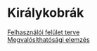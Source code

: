 # Királykobrák

[Felhasználói felület terve](https://szofttech.inf.elte.hu/szt-ab-2020212/group-05/kiralykobrak/-/wikis/User-Interface-Design)  
[Megvalósíthatósági elemzés](https://szofttech.inf.elte.hu/szt-ab-2020212/group-05/kiralykobrak/-/wikis/Feasibility-study)
